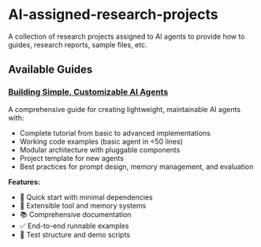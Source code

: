 # AI-assigned-research-projects
A collection of research projects assigned to AI agents to provide how to guides, research reports, sample files, etc.

## Available Guides

### [Building Simple, Customizable AI Agents](guides/custom-ai-agents/)
A comprehensive guide for creating lightweight, maintainable AI agents with:
- Complete tutorial from basic to advanced implementations
- Working code examples (basic agent in <50 lines)
- Modular architecture with pluggable components
- Project template for new agents
- Best practices for prompt design, memory management, and evaluation

**Features:**
- 🚀 Quick start with minimal dependencies
- 🔧 Extensible tool and memory systems  
- 📚 Comprehensive documentation
- ✅ End-to-end runnable examples
- 🧪 Test structure and demo scripts
